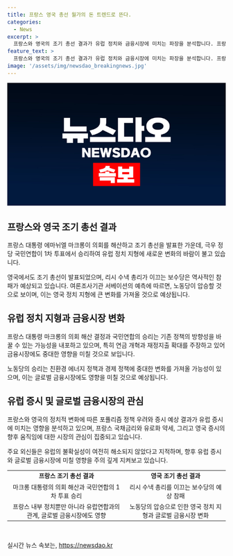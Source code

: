 ```yaml
---
title: 프랑스 영국 총선 월가의 돈 트렌드로 뜬다.
categories:
  - News
excerpt: >
  프랑스와 영국의 조기 총선 결과가 유럽 정치와 금융시장에 미치는 파장을 분석합니다. 프랑스 대통령 마크롱의 의회 해산과 극우 정당의 승리가 유럽 정치 지형에 새로운 변화를 가져오고, 금융시장에도 중대한 영향을 미칠 것으로 보입니다. 영국에서도 보수당의 역사적 참패가 예상되며, 이에 따른 정치 지형 변화가 금융시장에 영향을 미칠 것으로 예상됩니다. 유럽 증시는 이러한 정치적 변화에 대한 관심을 갖고 있으며, 프랑스 국채금리, 유로화 가치, 영국 증시의 움직임에 대한 시장의 관심이 집중되고 있습니다. 유럽 불확실성이 지속되고 있어, 미래의 금융시장에 미칠 영향을 주의 깊게 지켜보고 있습니다.
feature_text: >
  프랑스와 영국의 조기 총선 결과가 유럽 정치와 금융시장에 미치는 파장을 분석합니다. 프랑스 대통령 마크롱의 의회 해산과 극우 정당의 승리가 유럽 정치 지형에 새로운 변화를 가져오고, 금융시장에도 중대한 영향을 미칠 것으로 보입니다. 영국에서도 보수당의 역사적 참패가 예상되며, 이에 따른 정치 지형 변화가 금융시장에 영향을 미칠 것으로 예상됩니다. 유럽 증시는 이러한 정치적 변화에 대한 관심을 갖고 있으며, 프랑스 국채금리, 유로화 가치, 영국 증시의 움직임에 대한 시장의 관심이 집중되고 있습니다. 유럽 불확실성이 지속되고 있어, 미래의 금융시장에 미칠 영향을 주의 깊게 지켜보고 있습니다.
image: '/assets/img/newsdao_breakingnews.jpg'
---
```


<p><img src="/assets/img/newsdao_breakingnews.jpg" alt="koreaapp 속보" /></p>

<h2 data-ke-size="size26">프랑스와 영국 조기 총선 결과</h2>

<p data-ke-size="size16">프랑스 대통령 에마뉘엘 마크롱이 의회를 해산하고 조기 총선을 발표한 가운데, 극우 정당 국민연합이 1차 투표에서 승리하여 유럽 정치 지형에 새로운 변화의 바람이 불고 있습니다.</p>

<p data-ke-size="size16">영국에서도 조기 총선이 발표되었으며, 리시 수낵 총리가 이끄는 보수당은 역사적인 참패가 예상되고 있습니다. 여론조사기관 서베이션의 예측에 따르면, 노동당이 압승할 것으로 보이며, 이는 영국 정치 지형에 큰 변화를 가져올 것으로 예상됩니다.</p>

<h2 data-ke-size="size26">유럽 정치 지형과 금융시장 변화</h2>

<p data-ke-size="size16">프랑스 대통령 마크롱의 의회 해산 결정과 국민연합의 승리는 기존 정책의 방향성을 바꿀 수 있는 가능성을 내포하고 있으며, 특히 연금 개혁과 재정지출 확대를 주장하고 있어 금융시장에도 중대한 영향을 미칠 것으로 보입니다.</p>

<p data-ke-size="size16">노동당의 승리는 친환경 에너지 정책과 경제 정책에 중대한 변화를 가져올 가능성이 있으며, 이는 글로벌 금융시장에도 영향을 미칠 것으로 예상됩니다.</p>

<h2 data-ke-size="size26">유럽 증시 및 글로벌 금융시장의 관심</h2>

<p data-ke-size="size16">프랑스와 영국의 정치적 변화에 따른 포퓰리즘 정책 우려와 증시 예상 결과가 유럽 증시에 미치는 영향을 분석하고 있으며, 프랑스 국채금리와 유로화 약세, 그리고 영국 증시의 향후 움직임에 대한 시장의 관심이 집중되고 있습니다.</p>

<p data-ke-size="size16">주요 외신들은 유럽의 불확실성이 여전히 해소되지 않았다고 지적하며, 향후 유럽 증시와 글로벌 금융시장에 미칠 영향을 주의 깊게 지켜보고 있습니다.</p>

<table>
    <tr>
        <td style="text-align: center; height: 17px;"><b>프랑스 조기 총선 결과</b></td>
        <td style="text-align: center; height: 17px;"><b>영국 조기 총선 결과</b></td>
    </tr>
    <tr>
        <td style="text-align: center; height: 17px;">마크롱 대통령의 의회 해산과 국민연합의 1차 투표 승리</td>
        <td style="text-align: center; height: 17px;">리시 수낵 총리를 이끄는 보수당의 예상 참패</td>
    </tr>
    <tr>
        <td style="text-align: center; height: 17px;">프랑스 내부 정치뿐만 아니라 유럽연합과의 관계, 글로벌 금융시장에도 영향</td>
        <td style="text-align: center; height: 17px;">노동당의 압승으로 인한 영국 정치 지형과 글로벌 금융시장 변화</td>
    </tr>
</table>

<p data-ke-size="size16">&nbsp;</p>
실시간 뉴스 속보는, <a href="https://newsdao.kr" rel="dofollow">https://newsdao.kr</a>


